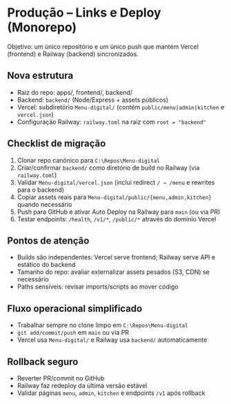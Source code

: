 # Produção – Links e Deploy (Monorepo)

Objetivo: um único repositório e um único push que mantém Vercel (frontend) e Railway (backend) sincronizados.

## Nova estrutura
- Raiz do repo: apps/, frontend/, backend/
- Backend: `backend/` (Node/Express + assets públicos)
- Vercel: subdiretório `Menu-digital/` (contém `public/menu|admin|kitchen` e `vercel.json`)
- Configuração Railway: `railway.toml` na raiz com `root = "backend"`

## Checklist de migração
1) Clonar repo canónico para `C:\Repos\Menu-digital`
2) Criar/confirmar `backend/` como diretório de build no Railway (via `railway.toml`)
3) Validar `Menu-digital/vercel.json` (inclui redirect `/ → /menu` e rewrites para o backend)
4) Copiar assets reais para `Menu-digital/public/{menu,admin,kitchen}` quando necessário
5) Push para GitHub e ativar Auto Deploy na Railway para `main` (ou via PR)
6) Testar endpoints: `/health`, `/v1/*`, `/public/*` através do domínio Vercel

## Pontos de atenção
- Builds são independentes: Vercel serve frontend; Railway serve API e estático do backend
- Tamanho do repo: avaliar externalizar assets pesados (S3, CDN) se necessário
- Paths sensíveis: revisar imports/scripts ao mover código

## Fluxo operacional simplificado
- Trabalhar sempre no clone limpo em `C:\Repos\Menu-digital`
- `git add/commit/push` em `main` ou via PR
- Vercel usa `Menu-digital/` e Railway usa `backend/` automaticamente

## Rollback seguro
- Reverter PR/commit no GitHub
- Railway faz redeploy da última versão estável
- Validar páginas `menu`, `admin`, `kitchen` e endpoints `/v1` após rollback
